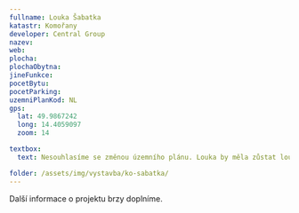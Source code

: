 ```yaml
---
fullname: Louka Šabatka
katastr: Komořany
developer: Central Group
nazev:
web:
plocha:
plochaObytna:
jineFunkce:
pocetBytu:
pocetParking:
uzemniPlanKod: NL
gps:
  lat: 49.9867242
  long: 14.4059097
  zoom: 14

textbox:
  text: Nesouhlasíme se změnou územního plánu. Louka by měla zůstat loukou. K výstavbě se mají využívat, ne dál rozšiřovat.

folder: /assets/img/vystavba/ko-sabatka/
---
```


Další informace o projektu brzy doplníme.
